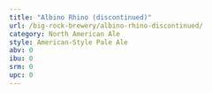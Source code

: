 ```yaml
---
title: "Albino Rhino (discontinued)"
url: /big-rock-brewery/albino-rhino-discontinued/
category: North American Ale
style: American-Style Pale Ale
abv: 0
ibu: 0
srm: 0
upc: 0
---
```


